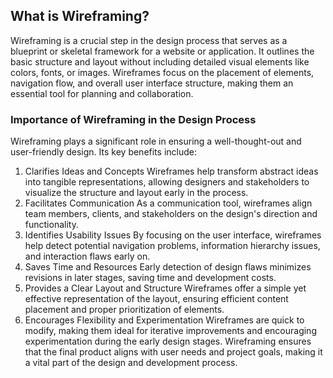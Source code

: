 ## What is Wireframing?
Wireframing is a crucial step in the design process that serves as a blueprint or skeletal framework for a website or application. It outlines the basic structure and layout without including detailed visual elements like colors, fonts, or images. Wireframes focus on the placement of elements, navigation flow, and overall user interface structure, making them an essential tool for planning and collaboration.
### Importance of Wireframing in the Design Process
Wireframing plays a significant role in ensuring a well-thought-out and user-friendly design. Its key benefits include:
1. Clarifies Ideas and Concepts
Wireframes help transform abstract ideas into tangible representations, allowing designers and stakeholders to visualize the structure and layout early in the process.
2. Facilitates Communication
As a communication tool, wireframes align team members, clients, and stakeholders on the design's direction and functionality.
3. Identifies Usability Issues
By focusing on the user interface, wireframes help detect potential navigation problems, information hierarchy issues, and interaction flaws early on.
4. Saves Time and Resources
Early detection of design flaws minimizes revisions in later stages, saving time and development costs.
5. Provides a Clear Layout and Structure
Wireframes offer a simple yet effective representation of the layout, ensuring efficient content placement and proper prioritization of elements.
6. Encourages Flexibility and Experimentation
Wireframes are quick to modify, making them ideal for iterative improvements and encouraging experimentation during the early design stages.
Wireframing ensures that the final product aligns with user needs and project goals, making it a vital part of the design and development process.

